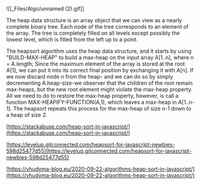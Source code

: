 ![[_Files/Algo/unnamed (2).gif]]

The heap data structure is an array object that we can view as a nearly complete binary tree. Each node of the tree corresponds to an element of the array. The tree is completely filled on all levels except possibly the lowest level, which is filled from the left up to a point.  
  
The heapsort algorithm uses the heap data structure, and it starts by using "BUILD-MAX-HEAP" to build a max-heap on the input array A[1..n], where n = A.length; Since the maximum element of the array is stored at the root A[1], we can put it into its correct final position by exchanging it with A[n]. If we now discard node n from the heap- and we can do so by simply decrementing A.heap-size-we observer that the children of the root remain max-heaps, but the new root element might violate the max-heap property. All we need to do to restore the max-heap property, however, is call a function MAX-HEAPIFY-FUNCTION(A,1), which leaves a max-heap in A[1..n-1]. The heapsort repeats this process for the max-heap of size n-1 down to a heap of size 2.  
  
[https://stackabuse.com/heap-sort-in-javascript/](https://stackabuse.com/heap-sort-in-javascript/)  
  
[https://levelup.gitconnected.com/heapsort-for-javascript-newbies-598d25477d55](https://levelup.gitconnected.com/heapsort-for-javascript-newbies-598d25477d55)  
  
[https://vhudyma-blog.eu/2020-09-22-algorithms-heap-sort-in-javascript/](https://vhudyma-blog.eu/2020-09-22-algorithms-heap-sort-in-javascript/)